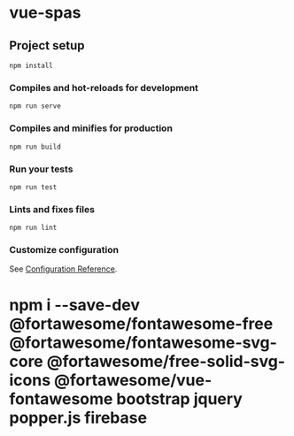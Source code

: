 # vue-spas

## Project setup
```
npm install
```

### Compiles and hot-reloads for development
```
npm run serve
```

### Compiles and minifies for production
```
npm run build
```

### Run your tests
```
npm run test
```

### Lints and fixes files
```
npm run lint
```

### Customize configuration
See [Configuration Reference](https://cli.vuejs.org/config/).


# npm i --save-dev @fortawesome/fontawesome-free @fortawesome/fontawesome-svg-core @fortawesome/free-solid-svg-icons @fortawesome/vue-fontawesome bootstrap jquery popper.js firebase
